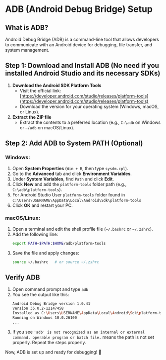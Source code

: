 # ADB (Android Debug Bridge) Setup

## What is ADB?
Android Debug Bridge (ADB) is a command-line tool that allows developers to communicate with an Android device for debugging, file transfer, and system management.

## Step 1: Download and Install ADB (No need if you installed Android Studio and its necessary SDKs)
1. **Download the Android SDK Platform Tools**
   - Visit the official link: [https://developer.android.com/studio/releases/platform-tools](https://developer.android.com/studio/releases/platform-tools)
   - Download the version for your operating system (Windows, macOS, or Linux).
2. **Extract the ZIP file**
   - Extract the contents to a preferred location (e.g., `C:\adb` on Windows or `~/adb` on macOS/Linux).

## Step 2: Add ADB to System PATH (Optional)
### Windows:
1. Open **System Properties** (`Win + R`, then type `sysdm.cpl`).
2. Go to the **Advanced** tab and click **Environment Variables**.
3. Under **System Variables**, find `Path` and click **Edit**.
4. Click **New** and add the `platform-tools` folder path (e.g., `C:\adb\platform-tools`).
5. For Android Studio User `platform-tools` folder found in `C:\Users\USERNAME\AppData\Local\Android\Sdk\platform-tools`
6. Click **OK** and restart your PC.

### macOS/Linux:
1. Open a terminal and edit the shell profile file (`~/.bashrc` or `~/.zshrc`).
2. Add the following line:
   ```sh
   export PATH=$PATH:$HOME/adb/platform-tools
   ```
3. Save the file and apply changes:
   ```sh
   source ~/.bashrc   # or source ~/.zshrc
   ```

## Verify ADB 
1. Open command prompt and type `adb`
2. You see the output like this:
   ```sh
   Android Debug Bridge version 1.0.41
   Version 35.0.2-12147458
   Installed as C:\Users\USERNAME\AppData\Local\Android\Sdk\platform-tools\adb.exe
   Running on Windows 10.0.26100
   ...
   ```
3. If you see `'adb' is not recognized as an internal or external command,
operable program or batch file.` means the path is not set properly. Repeat the steps properly.

Now, ADB is set up and ready for debugging! 🚀
